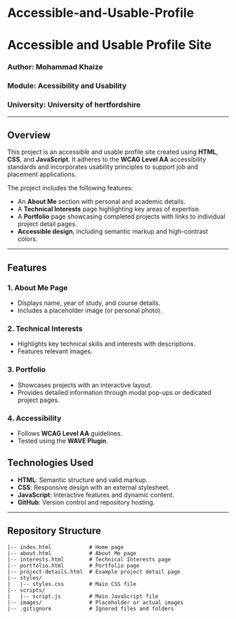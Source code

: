 # Accessible-and-Usable-Profile
# Accessible and Usable Profile Site

### **Author**: Mohammad Khaize  
### **Module**: Acessibility and Usability 
### **University**: University of hertfordshire 

---

## **Overview**

This project is an accessible and usable profile site created using **HTML**, **CSS**, and **JavaScript**. It adheres to the **WCAG Level AA** accessibility standards and incorporates usability principles to support job and placement applications.

The project includes the following features:
- An **About Me** section with personal and academic details.
- A **Technical Interests** page highlighting key areas of expertise.
- A **Portfolio** page showcasing completed projects with links to individual project detail pages.
- **Accessible design**, including semantic markup and high-contrast colors.

---

## **Features**
### 1. **About Me Page**
- Displays name, year of study, and course details.
- Includes a placeholder image (or personal photo).

### 2. **Technical Interests**
- Highlights key technical skills and interests with descriptions.
- Features relevant images.

### 3. **Portfolio**
- Showcases projects with an interactive layout.
- Provides detailed information through modal pop-ups or dedicated project pages.

### 4. **Accessibility**
- Follows **WCAG Level AA** guidelines.
- Tested using the **WAVE Plugin**.

## **Technologies Used**
- **HTML**: Semantic structure and valid markup.
- **CSS**: Responsive design with an external stylesheet.
- **JavaScript**: Interactive features and dynamic content.
- **GitHub**: Version control and repository hosting.

---

## **Repository Structure**
```plaintext
|-- index.html            # Home page
|-- about.html            # About Me page
|-- interests.html        # Technical Interests page
|-- portfolio.html        # Portfolio page
|-- project-details.html  # Example project detail page
|-- styles/
|   |-- styles.css        # Main CSS file
|-- scripts/
|   |-- script.js         # Main JavaScript file
|-- images/               # Placeholder or actual images
|-- .gitignore            # Ignored files and folders
